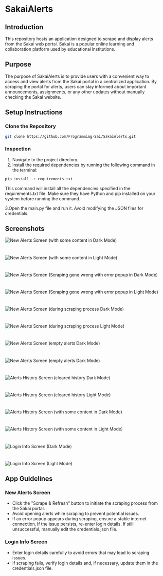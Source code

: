 
# SakaiAlerts

## Introduction

This repository hosts an application designed to scrape and display alerts from the Sakai web portal. Sakai is a popular online learning and collaboration platform used by educational institutions.

## Purpose
The purpose of SakaiAlerts is to provide users with a convenient way to access and view alerts from the Sakai portal in a centralized application. By scraping the portal for alerts, users can stay informed about important announcements, assignments, or any other updates without manually checking the Sakai website.





## Setup Instructions

### Clone the Repository

```bash
git clone https://github.com/Programming-Sai/SakaiAlerts.git
```


### Inspection 

1. Navigate to the project directory.
2. Install the required dependencies by running the following command in the terminal:

```bash
pip install -r requirements.txt
```
This command will install all the dependencies specified in the requirements.txt file.
Make sure they have Python and pip installed on your system before running the command. 

3.Open the main.py file and run it. Avoid modifying the JSON files for credentials.

##


## Screenshots

![New Alerts Screen (with some content in Dark Mode)](Screenshots/1.png)

#

![New Alerts Screen (with some content in Light Mode)](Screenshots/13.png)

#

![New Alerts Screen (Scraping gone wrong with error popup in Dark Mode)](Screenshots/2.png)

#

![New Alerts Screen (Scraping gone wrong with error popup in Light Mode)](Screenshots/11.png)

#

![New Alerts Screen (during scraping process Dark Mode)](Screenshots/6.png)

#

![New Alerts Screen (during scraping process Light Mode)](Screenshots/15.png)

#

![New Alerts Screen (empty alerts Dark Mode)](Screenshots/7.png)

#

![New Alerts Screen (empty alerts Dark Mode)](Screenshots/8.png)

#

![Alerts History Screen  (cleared history Dark Mode)](Screenshots/5.png)

#

![Alerts History Screen  (cleared history Light Mode)](Screenshots/12.png)


#

![Alerts History Screen (with some content in Dark Mode)](Screenshots/3.png)

#

![Alerts History Screen (with some content in Light Mode)](Screenshots/14.png)

#

![Login Info Screen (Dark Mode)](Screenshots/4.png)

#

![Login Info Screen (Light Mode)](Screenshots/9.png)


## App Guidelines

### New Alerts Screen

- Click the "Scrape & Refresh" button to initiate the scraping process from the Sakai portal.
- Avoid opening alerts while scraping to prevent potential issues.
- If an error popup appears during scraping, ensure a stable internet connection. If the issue persists, re-enter login details. If still unsuccessful, manually edit the credentials.json file.


### Login Info Screen

- Enter login details carefully to avoid errors that may lead to scraping issues.
- If scraping fails, verify login details and, if necessary, update them in the credentials.json file.





